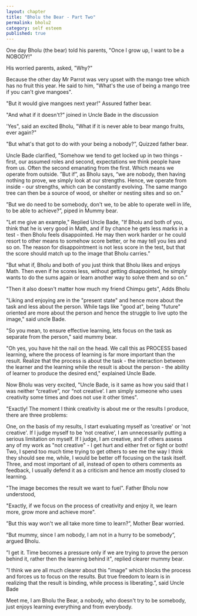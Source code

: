 ```yaml
---
layout: chapter
title: "Bholu the Bear - Part Two"
permalink: bholu2
category: self esteem
published: true
---
```


One day Bholu (the bear) told his parents, "Once I grow up, I want to be a NOBODY!"

His worried parents, asked, "Why?"

Because the other day Mr Parrot was very upset with the mango tree which has no fruit this year. He said to him, "What's the use of being a mango tree if you can't give mangoes".

"But it would give mangoes next year!" Assured father bear.

"And what if it doesn't?" joined in Uncle Bade in the discussion

'Yes", said an excited Bholu, "What if it is never able to bear mango fruits, ever again?"

"But what's that got to do with your being a nobody?”, Quizzed father bear.

Uncle Bade clarified, "Somehow we tend to get locked up in two things - first, our assumed roles and second, expectations we think people have from us. Often the second emanating from the first. Which means we operate from outside.
”But if”, as Bholu says, “we are nobody, then having nothing to prove, we simply look at our strengths. Hence, we operate from inside - our strengths, which can be constantly evolving. The same mango tree can then be a source of wood, or shelter or nesting sites and so on.”

”But we do need to be somebody, don't we, to be able to operate well in life, to be able to achieve?”, piped in Mummy bear.

"Let me give an example," Replied Uncle Bade, "If Bholu and both of you, think that he is very good in Math, and if by chance he gets less marks in a test - then Bholu feels disappointed. He may then work harder or he could resort to other means to somehow score better, or he may tell you lies and so on. The reason for disappointment is not less score in the test, but that the score should
match up to the image that Bholu carries.”

”But what if, Bholu and both of you just think that Bholu likes and enjoys Math. Then even if he scores less, without getting disappointed, he simply wants to do the sums again or learn another way to solve them and so on.”

"Then it also doesn't matter how much my friend Chimpu gets", Adds Bholu

"Liking and enjoying are in the "present state" and hence more about the task and less about the person. While tags like "good at", being "future" oriented are more about the person and hence the struggle to live upto the image," said uncle Bade.

"So you mean, to ensure effective learning, lets focus on the task as separate from the person," said mummy bear.

"Oh yes, you have hit the nail on the head. We call this as PROCESS based learning, where the process of learning is far more important than the result. Realize that the process is about the task - the interaction between the learner and the learning while the result is about the person - the ability of learner to produce the desired end," explained Uncle Bade.

Now Bholu was very excited, "Uncle Bade, is it same as how you said that I was neither “creative”, nor “not creative’. I am simply someone who uses creativity some times and does not use it other times".

"Exactly! The moment I think creativity is about me or the results I produce, there are three problems:

One, on the basis of my results, I start evaluating myself as 'creative' or 'not creative'. If I judge myself to be 'not creative', I am unnecessarily putting a serious limitation on myself. If I judge, I am creative, and if others assess any of my work as "not creative" - I get hurt and either fret or fight or both! Two, I spend too much time trying to get others to see me the way I think they should see me, while, I would be better off focusing on the task itself. Three, and most important of all, instead of open to others comments as feedback, I usually defend it as a criticism and hence am mostly closed to learning.

"The image becomes the result we want to fuel". Father Bholu now understood,

"Exactly, if we focus on the process of creativity and enjoy it, we learn more, grow more and achieve more".

”But this way won't we all take more time to learn?”, Mother Bear worried.

”But mummy, since I am nobody, I am not in a hurry to be somebody”, argued Bholu.

”I get it. Time becomes a pressure only if we are trying to prove the person behind it, rather then the learning behind it", replied clearer mummy bear.

”I think we are all much clearer about this "image" which blocks the process and forces us to focus on the results. But true freedom to learn is in realizing that the result is binding, while process is liberating.”, said Uncle Bade

Meet me, I am Bholu the Bear, a nobody, who doesn't try to be somebody, just enjoys learning everything and from everybody.